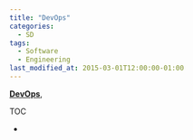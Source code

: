 ```yaml
---
title: "DevOps"
categories:
  - SD
tags:
  - Software
  - Engineering
last_modified_at: 2015-03-01T12:00:00-01:00
---
```


**[DevOps]()**, 

TOC

- []()


## 
